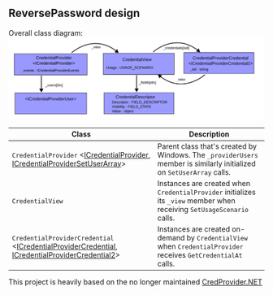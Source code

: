 ## ReversePassword design
Overall class diagram:  
![class diagram](class_diagram.svg)

| Class | Description |
|-------|-------------|
| `CredentialProvider` <[ICredentialProvider](https://learn.microsoft.com/en-us/windows/win32/api/credentialprovider/nn-credentialprovider-icredentialprovider), [ICredentialProviderSetUserArray](https://learn.microsoft.com/en-us/windows/win32/api/credentialprovider/nn-credentialprovider-icredentialprovidersetuserarray)> | Parent class that's created by Windows. The `_providerUsers` member is similarly initialized on `SetUserArray` calls. |
| `CredentialView` | Instances are created when `CredentialProvider` initializes its `_view` member when receiving `SetUsageScenario` calls. |
| `CredentialProviderCredential` <[ICredentialProviderCredential](https://learn.microsoft.com/en-us/windows/win32/api/credentialprovider/nn-credentialprovider-icredentialprovidercredential), [ICredentialProviderCredential2](https://learn.microsoft.com/en-us/windows/win32/api/credentialprovider/nn-credentialprovider-icredentialprovidercredential2)>| Instances are created on-demand by `CredentialView` when `CredentialProvider` receives `GetCredentialAt` calls. |


This project is heavily based on the no longer maintained [CredProvider.NET](https://github.com/SteveSyfuhs/CredProvider.NET)
